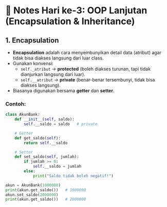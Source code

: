 # 📘 Notes Hari ke-3: OOP Lanjutan (Encapsulation & Inheritance)

## 1. Encapsulation
- **Encapsulation** adalah cara menyembunyikan detail data (atribut) agar tidak bisa diakses langsung dari luar class.
- Gunakan konvensi:
  - `self._atribut` → **protected** (boleh diakses turunan, tapi tidak dianjurkan langsung dari luar).
  - `self.__atribut` → **private** (benar-benar tersembunyi, tidak bisa diakses langsung).
- Biasanya digunakan bersama **getter** dan **setter**.

### Contoh:
```python
class AkunBank:
    def __init__(self, saldo):
        self.__saldo = saldo   # private

    # Getter
    def get_saldo(self):
        return self.__saldo

    # Setter
    def set_saldo(self, jumlah):
        if jumlah >= 0:
            self.__saldo = jumlah
        else:
            print("Saldo tidak boleh negatif!")

akun = AkunBank(1000000)
print(akun.get_saldo())   # 1000000
akun.set_saldo(2000000)
print(akun.get_saldo())   # 2000000
